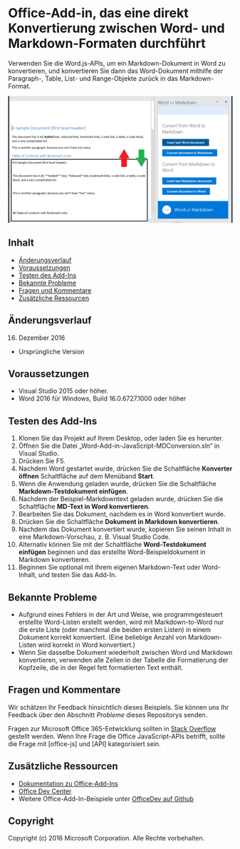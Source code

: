 # <a name="office-add-in-that-converts-directly-between-word-and-markdown-formats"></a>Office-Add-in, das eine direkt Konvertierung zwischen Word- und Markdown-Formaten durchführt

Verwenden Sie die Word.js-APIs, um ein Markdown-Dokument in Word zu konvertieren, und konvertieren Sie dann das Word-Dokument mithilfe der Paragraph-, Table, List- und Range-Objekte zurück in das Markdown-Format.

![Konvertierung zwischen Word und Markdown](readme_art/ReadMeScreenshot.PNG)

## <a name="table-of-contents"></a>Inhalt
* [Änderungsverlauf](#change-history)
* [Voraussetzungen](#prerequisites)
* [Testen des Add-Ins](#test-the-add-in)
* [Bekannte Probleme](#known-issues)
* [Fragen und Kommentare](#questions-and-comments)
* [Zusätzliche Ressourcen](#additional-resources)

## <a name="change-history"></a>Änderungsverlauf

16. Dezember 2016

* Ursprüngliche Version

## <a name="prerequisites"></a>Voraussetzungen

* Visual Studio 2015 oder höher.
* Word 2016 für Windows, Build 16.0.6727.1000 oder höher

## <a name="test-the-add-in"></a>Testen des Add-Ins

1. Klonen Sie das Projekt auf Ihrem Desktop, oder laden Sie es herunter.
2. Öffnen Sie die Datei „Word-Add-in-JavaScript-MDConversion.sln“ in Visual Studio.
2. Drücken Sie F5.
3. Nachdem Word gestartet wurde, drücken Sie die Schaltfläche **Konverter öffnen** Schaltfläche auf dem Menüband **Start**.
4. Wenn die Anwendung geladen wurde, drücken Sie die Schaltfläche **Markdown-Testdokument einfügen**.
5. Nachdem der Beispiel-Markdowntext geladen wurde, drücken Sie die Schaltfläche **MD-Text in Word konvertieren**.
6. Bearbeiten Sie das Dokument, nachdem es in Word konvertiert wurde. 
7. Drücken Sie die Schaltfläche **Dokument in Markdown konvertieren**. 
8. Nachdem das Dokument konvertiert wurde, kopieren Sie seinen Inhalt in eine Markdown-Vorschau, z. B. Visual Studio Code.
9. Alternativ können Sie mit der Schaltfläche **Word-Testdokument einfügen** beginnen und das erstellte Word-Beispieldokument in Markdown konvertieren. 
10. Beginnen Sie optional mit Ihrem eigenen Markdown-Text oder Word-Inhalt, und testen Sie das Add-In.

## <a name="known-issues"></a>Bekannte Probleme

- Aufgrund eines Fehlers in der Art und Weise, wie programmgesteuert erstellte Word-Listen erstellt werden, wird mit Markdown-to-Word nur die erste Liste (oder manchmal die beiden ersten Listen) in einem Dokument korrekt konvertiert. (Eine beliebige Anzahl von Markdown-Listen wird korrekt in Word konvertiert.)
- Wenn Sie dasselbe Dokument wiederholt zwischen Word und Markdown konvertieren, verwenden alle Zeilen in der Tabelle die Formatierung der Kopfzeile, die in der Regel fett formatierten Text enthält.

## <a name="questions-and-comments"></a>Fragen und Kommentare

Wir schätzen Ihr Feedback hinsichtlich dieses Beispiels. Sie können uns Ihr Feedback über den Abschnitt *Probleme* dieses Repositorys senden.

Fragen zur Microsoft Office 365-Entwicklung sollten in [Stack Overflow](http://stackoverflow.com/questions/tagged/office-js+API) gestellt werden. Wenn Ihre Frage die Office JavaScript-APIs betrifft, sollte die Frage mit [office-js] und [API] kategorisiert sein.

## <a name="additional-resources"></a>Zusätzliche Ressourcen

* [Dokumentation zu Office-Add-Ins](https://msdn.microsoft.com/de-de/library/office/jj220060.aspx)
* [Office Dev Center](http://dev.office.com/)
* Weitere Office-Add-In-Beispiele unter [OfficeDev auf Github](https://github.com/officedev)

## <a name="copyright"></a>Copyright
Copyright (c) 2016 Microsoft Corporation. Alle Rechte vorbehalten.

